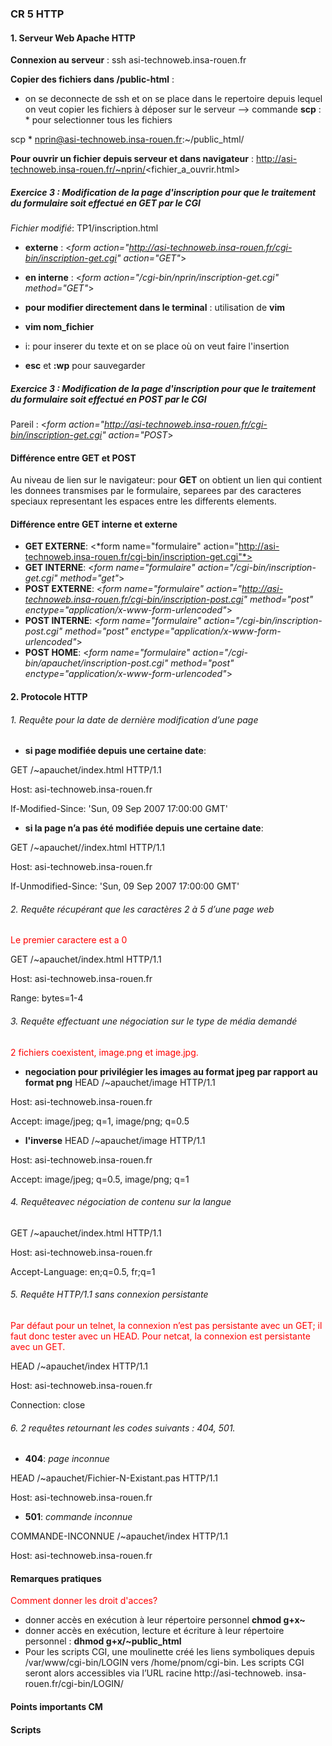 ### CR 5 HTTP

#### 1. Serveur Web Apache HTTP

__Connexion au serveur__ : ssh asi-technoweb.insa-rouen.fr

__Copier des fichiers dans /public-html__ :
 * on se deconnecte de ssh et on se place dans le repertoire depuis lequel on veut copier les fichiers à déposer sur le serveur --> commande __scp__ : * pour selectionner tous les fichiers

  scp * nprin@asi-technoweb.insa-rouen.fr:~/public_html/

__Pour ouvrir un fichier depuis serveur et dans navigateur__ : http://asi-technoweb.insa-rouen.fr/~nprin/<fichier_a_ouvrir.html>

##### Exercice 3 : Modification de la page d'inscription pour que le traitement du formulaire soit effectué en GET par le CGI
*Fichier modifié*: TP1/inscription.html

 * __externe__ : <*form action="http://asi-technoweb.insa-rouen.fr/cgi-bin/inscription-get.cgi" action="GET"*>
 * __en interne__ :   <*form action="/cgi-bin/nprin/inscription-get.cgi" method="GET"*>
 * __pour modifier directement dans le terminal__ : utilisation de __vim__

  * __vim nom_fichier__
  * i: pour inserer du texte et on se place où on veut faire l'insertion
  * __esc__ et __:wp__ pour sauvegarder

##### Exercice 3 : Modification de la page d'inscription pour que le traitement du formulaire soit effectué en POST par le CGI

 Pareil : <*form action="http://asi-technoweb.insa-rouen.fr/cgi-bin/inscription-get.cgi" action="POST*>

#### Différence entre GET et POST
Au niveau de lien sur le navigateur: pour __GET__ on obtient un lien qui contient les donnees transmises par le formulaire, separees par des caracteres speciaux representant les espaces entre les differents elements.

#### Différence entre GET interne et externe

* __GET EXTERNE__: <*form name="formulaire" action="http://asi-technoweb.insa-rouen.fr/cgi-bin/inscription-get.cgi"*>
* __GET INTERNE__: <*form name="formulaire" action="/cgi-bin/inscription-get.cgi" method="get"*>
* __POST EXTERNE__: <*form name="formulaire" action="http://asi-technoweb.insa-rouen.fr/cgi-bin/inscription-post.cgi" method="post" enctype="application/x-www-form-urlencoded"*>
* __POST INTERNE__: <*form name="formulaire" action="/cgi-bin/inscription-post.cgi" method="post" enctype="application/x-www-form-urlencoded"*>
* __POST HOME__: <*form name="formulaire" action="/cgi-bin/apauchet/inscription-post.cgi" method="post" enctype="application/x-www-form-urlencoded"*>


#### 2. Protocole HTTP
###### 1. Requête pour la date de dernière modification d’une page
* __si page modifiée depuis une certaine date__:

GET /~apauchet/index.html HTTP/1.1

Host: asi-technoweb.insa-rouen.fr

If-Modified-Since: 'Sun, 09 Sep 2007 17:00:00 GMT'
* __si la page n’a pas été modifiée depuis une certaine date__:

GET /~apauchet//index.html HTTP/1.1

Host: asi-technoweb.insa-rouen.fr

If-Unmodified-Since: 'Sun, 09 Sep 2007 17:00:00 GMT'

###### 2. Requête récupérant que les caractères 2 à 5 d’une page web
<span style="color:red"> Le premier caractere est a 0 </span>

GET /~apauchet/index.html HTTP/1.1

Host: asi-technoweb.insa-rouen.fr

Range: bytes=1-4

###### 3. Requête effectuant une négociation sur le type de média demandé
<span style="color:red"> 2 fichiers coexistent, image.png et image.jpg. </span>
* __negociation pour privilégier les images au format jpeg par rapport au format png__
HEAD /~apauchet/image HTTP/1.1

Host: asi-technoweb.insa-rouen.fr

Accept: image/jpeg; q=1, image/png; q=0.5
* __l'inverse__
HEAD /~apauchet/image HTTP/1.1

Host: asi-technoweb.insa-rouen.fr

Accept: image/jpeg; q=0.5, image/png; q=1

###### 4. Requêteavec négociation de contenu sur la langue

GET /~apauchet/index.html HTTP/1.1

Host: asi-technoweb.insa-rouen.fr

Accept-Language: en;q=0.5, fr;q=1

###### 5. Requête HTTP/1.1 sans connexion persistante
<span style="color:red"> Par défaut pour un telnet, la connexion n’est pas persistante avec un GET; il faut donc tester avec un HEAD. Pour netcat, la connexion est persistante avec un GET. </span>

HEAD /~apauchet/index HTTP/1.1

Host: asi-technoweb.insa-rouen.fr

Connection: close

###### 6. 2 requêtes retournant les codes suivants : 404, 501.
* __404__: *page inconnue*

HEAD /~apauchet/Fichier-N-Existant.pas HTTP/1.1

Host: asi-technoweb.insa-rouen.fr
* __501__: *commande inconnue*

COMMANDE-INCONNUE /~apauchet/index HTTP/1.1

Host: asi-technoweb.insa-rouen.fr


#### Remarques pratiques
<span style="color:red"> Comment donner les droit d'acces? </span>
* donner accès en exécution à leur répertoire personnel __chmod g+x~__
* donner accès en exécution, lecture et écriture à leur répertoire personnel : __dhmod g+x/~public_html__
* Pour les scripts CGI, une moulinette créé les liens symboliques depuis /var/www/cgi-bin/LOGIN vers
/home/pnom/cgi-bin. Les scripts CGI seront alors accessibles via l’URL racine http://asi-technoweb. insa-rouen.fr/cgi-bin/LOGIN/

#### Points importants CM
#### Scripts

